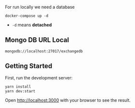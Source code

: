 For run locally we need a database

```
docker-compose up -d
```

* `-d` means __detached__

## Mongo DB URL Local

```
mongodb://localhost:27017/exchangedb
```

## Getting Started

First, run the development server:

```bash
yarn install
yarn dev:start
```

Open [http://localhost:3000](http://localhost:3000) with your browser to see the result.


